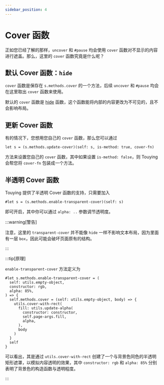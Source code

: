 ```yaml
---
sidebar_position: 4
---
```


# Cover 函数

正如您已经了解的那样，`uncover` 和 `#pause` 均会使用 `cover` 函数对不显示的内容进行遮盖。那么，这里的 `cover` 函数究竟是什么呢？


## 默认 Cover 函数：`hide`

`cover` 函数是保存在 `s.methods.cover` 的一个方法，后续 `uncover` 和 `#pause` 均会在这里取出 `cover` 函数来使用。

默认的 `cover` 函数是 [hide](https://typst.app/docs/reference/layout/hide/) 函数，这个函数能将内部的内容更改为不可见的，且不会影响布局。


## 更新 Cover 函数

有的情况下，您想用您自己的 `cover` 函数，那么您可以通过

```typst
let s = (s.methods.update-cover)(self: s, is-method: true, cover-fn)
```

方法来设置您自己的 `cover` 函数，其中如果设置 `is-method: false`，则 Touying 会帮您将 `cover-fn` 包装成一个方法。


## 半透明 Cover 函数

Touying 提供了半透明 Cover 函数的支持，只需要加入

```typst
#let s = (s.methods.enable-transparent-cover)(self: s)
```

即可开启，其中你可以通过 `alpha: ..` 参数调节透明度。


:::warning[警告]

注意，这里的 `transparent-cover` 并不能像 `hide` 一样不影响文本布局，因为里面有一层 `box`，因此可能会破坏页面原有的结构。

:::


:::tip[原理]

`enable-transparent-cover` 方法定义为

```typst
#let s.methods.enable-transparent-cover = (
  self: utils.empty-object,
  constructor: rgb,
  alpha: 85%,
) => {
  self.methods.cover = (self: utils.empty-object, body) => {
    utils.cover-with-rect(
      fill: utils.update-alpha(
        constructor: constructor,
        self.page-args.fill,
        alpha,
      ),
      body
    )
  }
  self
}
```

可以看出，其是通过 `utils.cover-with-rect` 创建了一个与背景色同色的半透明矩形遮罩，以模拟内容透明的效果，其中 `constructor: rgb` 和 `alpha: 85%` 分别表明了背景色的构造函数与透明程度。

:::
